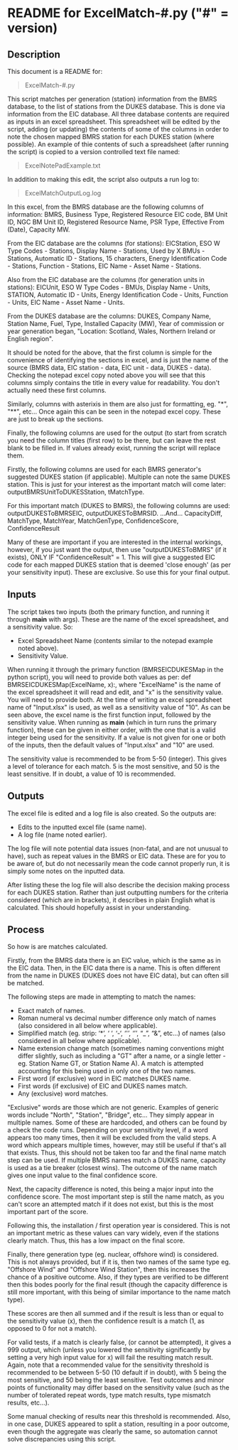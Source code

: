 # README for ExcelMatch-#.py ("#" = version)
## Description
This document is a README for:
 > ExcelMatch-#.py

This script matches per generation (station) information from the BMRS database, to the list of stations from the DUKES database. This is done via information from the EIC database. All three database contents are required as inputs in an excel spreadsheet. This spreadsheet will be edited by the script, adding (or updating) the contents of some of the columns in order to note the chosen mapped BMRS station for each DUKES station (where possible). An example of thie contents of such a spreadsheet (after running the script) is copied to a version controlled text file named: 
> ExcelNotePadExample.txt

In addition to making this edit, the script also outputs a run log to: 
> ExcelMatchOutputLog.log

In this excel, from the BMRS database are the following columns of information: 
BMRS, Business Type, Registered Resource EIC code, BM Unit ID, NGC BM Unit ID, Registered Resource Name, PSR Type, Effective From (Date), Capacity MW. 

From the EIC database are the columns (for stations): 
EICStation, ESO W Type Codes - Stations, Display Name - Stations, Used by X BMUs - Stations, Automatic ID - Stations, 15 characters, Energy Identification Code - Stations, Function - Stations, EIC Name - Asset Name - Stations. 

Also from the EIC database are the columns (for generation units in stations):
EICUnit, ESO W Type Codes - BMUs, Display Name - Units, STATION, Automatic ID - Units, Energy Identification Code - Units, Function - Units, EIC Name - Asset Name - Units. 

From the DUKES database are the columns: 
DUKES, Company Name, Station Name, Fuel, Type, Installed Capacity (MW), Year of commission or year generation began, "Location: Scotland, Wales, Northern Ireland or English region". 

It should be noted for the above, that the first column is simple for the convenience of identifying the sections in excel, and is just the name of the source (BMRS data, EIC station - data, EIC unit - data, DUKES - data). Checking the notepad excel copy noted above you will see that this columns simply contains the title in every value for readability. You don't actually need these first columns. 

Similarly, columns with asterixis in them are also just for formatting, eg. "*", "**", etc... Once again this can be seen in the notepad excel copy. These are just to break up the sections. 

Finally, the following columns are used for the output (to start from scratch you need the column titles (first row) to be there, but can leave the rest blank to be filled in. If values already exist, running the script will replace them. 

Firstly, the following columns are used for each BMRS generator's suggested DUKES station (if applicable). Multiple can note the same DUKES station. This is just for your interest as the important match will come later: 
outputBMRSUnitToDUKESStation, tMatchType. 

For this important match (DUKES to BMRS), the following columns are used: 
outputDUKESToBMRSEIC, outputDUKESToBMRSID. 
...And...
CapacityDiff, MatchType, MatchYear, MatchGenType, ConfidenceScore, ConfidenceResult

Many of these are important if you are interested in the internal workings, however, if you just want the output, then use "outputDUKESToBMRS" (if it exists), ONLY IF "ConfidenceResult" = 1. This will give a suggested EIC code for each mapped DUKES station that is deemed 'close enough' (as per your sensitivity input). These are exclusive. So use this for your final output. 

## Inputs
The script takes two inputs (both the primary function, and running it through __main__ with args). These are the name of the excel spreadsheet, and a sensitivity value. So: 
- Excel Spreadsheet Name (contents similar to the notepad example noted above). 
- Sensitivity Value. 

When running it through the primary function (BMRSEICDUKESMap in the python script), you will need to provide both values as per: def BMRSEICDUKESMap(ExcelName, x):, where "ExcelName" is the name of the excel spreadsheet it will read and edit, and "x" is the sensitivity value. You will need to provide both. At the time of writing an excel spreadsheet name of "Input.xlsx" is used, as well as a sensitivity value of "10". As can be seen above, the excel name is the first function input, followed by the sensitivity value. When running as __main__ (which in turn runs the primary function), these can be given in either order, with the one that is a valid integer being used for the sensitivity. If a value is not given for one or both of the inputs, then the default values of "Input.xlsx" and "10" are used. 

The sensitivity value is recommended to be from 5-50 (integer). This gives a level of tolerance for each match. 5 is the most sensitive, and 50 is the least sensitive. If in doubt, a value of 10 is recommended. 

## Outputs
The excel file is edited and a log file is also created. So the outputs are: 
- Edits to the inputted excel file (same name). 
- A log file (name noted earlier). 

The log file will note potential data issues (non-fatal, and are not unusual to have), such as repeat values in the BMRS or EIC data. These are for you to be aware of, but do not necessarily mean the code cannot properly run, it is simply some notes on the inputted data. 

After listing these the log file will also describe the decision making process for each DUKES station. Rather than just outputting numbers for the criteria considered (which are in brackets), it describes in plain English what is calculated. This should hopefully assist in your understanding. 

## Process
So how is are matches calculated. 

Firstly, from the BMRS data there is an EIC value, which is the same as in the EIC data. Then, in the EIC data there is a name. This is often different from the name in DUKES (DUKES does not have EIC data), but can often sill be matched. 

The following steps are made in attempting to match the names: 
- Exact match of names. 
- Roman numeral vs decimal number difference only match of names (also considered in all below where applicable). 
- Simplified match (eg. strip: ‘*’, ‘ ‘, ‘-‘, ‘'’, ‘’’, “_”, “&”, etc...) of names (also considered in all below where applicable). 
- Name extension change match (sometimes naming conventions might differ slightly, such as including a "GT" after a name, or a single letter - eg. Station Name GT, or Station Name A). A match is attempted accounting for this being used in only one of the two names. 
- First word (if exclusive) word in EIC matches DUKES name. 
- First words (if exclusive) of EIC and DUKES names match. 
- Any (exclusive) word matches. 

"Exclusive" words are those which are not generic. Examples of generic words include "North", "Station", "Bridge", etc... They simply appear in multiple names. Some of these are hardcoded, and others can be found by a check the code runs. Depending on your sensitivity level, if a word appears too many times, then it will be excluded from the valid steps. A word which appears multiple times, however, may still be useful if that's all that exists. Thus, this should not be taken too far and the final name match step can be used. If multiple BMRS names match a DUKES name, capacity is used as a tie breaker (closest wins). The outcome of the name match gives one input value to the final confidence score. 

Next, the capacity difference is noted, this being a major input into the confidence score. The most important step is still the name match, as you can't score an attempted match if it does not exist, but this is the most important part of the score. 

Following this, the installation / first operation year is considered. This is not an important metric as these values can vary widely, even if the stations clearly match. Thus, this has a low impact on the final score. 

Finally, there generation type (eg. nuclear, offshore wind) is considered. This is not always provided, but if it is, then two names of the same type eg. "Offshore Wind" and "Offshore Wind Station", then this increases the chance of a positive outcome. Also, if they types are verified to be different then this bodes poorly for the final result (though the capacity difference is still more important, with this being of similar importance to the name match type). 

These scores are then all summed and if the result is less than or equal to the sensitivity value (x), then the confidence result is a match (1, as opposed to 0 for not a match). 

For valid tests, if a match is clearly false, (or cannot be attempted), it gives a 999 output, which (unless you lowered the sensitivity significantly by setting a very high input value for x) will fail the resulting match result. Again, note that a recommended value for the sensitivity threshold is recommended to be between 5-50 (10 default if in doubt), with 5 being the most sensitive, and 50 being the least sensitive. Test outcomes and minor points of functionality may differ based on the sensitivity value (such as the number of tolerated repeat words, type match results, type mismatch results, etc...). 

Some manual checking of results near this threshold is recommended. Also, in one case, DUKES appeared to split a station, resulting in a poor outcome, even though the aggregate was clearly the same, so automation cannot solve discrepancies using this script.
